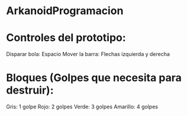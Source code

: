 # ArkanoidProgramacion
# Controles del prototipo:
 Disparar bola: Espacio
 Mover la barra: Flechas izquierda y derecha
# Bloques (Golpes que necesita para destruir):
Gris: 1 golpe
Rojo: 2 golpes
Verde: 3 golpes
Amarillo: 4 golpes
 
